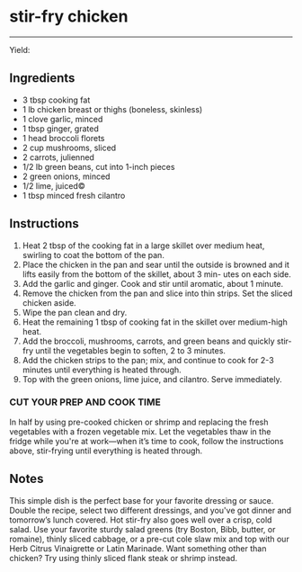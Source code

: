 # stir-fry chicken
---
Yield: 

## Ingredients
- 3 tbsp cooking fat
- 1 lb chicken breast or thighs (boneless, skinless)
- 1 clove garlic, minced
- 1 tbsp ginger, grated
- 1 head broccoli florets
- 2 cup mushrooms, sliced
- 2 carrots, julienned
- 1/2 lb green beans, cut into 1-inch pieces
- 2 green onions, minced
- 1/2 lime, juiced©
- 1 tbsp minced fresh cilantro

## Instructions
1. Heat 2 tbsp of the cooking fat in a large skillet over medium heat, swirling to coat the bottom of the pan. 
2. Place the chicken in the pan and sear until the outside is browned and it lifts easily from the bottom of the skillet, about 3 min- utes on each side.
3. Add the garlic and ginger. Cook and stir until aromatic, about 1 minute. 
4. Remove the chicken from the pan and slice into thin strips. Set the sliced chicken aside.
5. Wipe the pan clean and dry.
6. Heat the remaining 1 tbsp of cooking fat in the skillet over medium-high heat. 
7. Add the broccoli, mushrooms, carrots, and green beans and quickly stir-fry until the vegetables begin to soften, 2 to 3 minutes.
8. Add the chicken strips to the pan; mix, and continue to cook for 2-3 minutes until everything is heated through.
9. Top with the green onions, lime juice, and cilantro. Serve immediately.

### CUT YOUR PREP AND COOK TIME 
In half by using pre-cooked chicken or shrimp and replacing the fresh vegetables with a frozen vegetable mix. Let the vegetables thaw in the fridge while you're at work—when it’s time to cook, follow the instructions above, stir-frying until everything is heated through.

## Notes
This simple dish is the perfect base for your favorite dressing or sauce. Double the recipe, select two different dressings, and you've got dinner and tomorrow’s lunch covered.  Hot stir-fry also goes well over a crisp, cold salad. Use your favorite sturdy salad greens (try Boston, Bibb, butter, or romaine), thinly sliced cabbage, or a pre-cut cole slaw mix and top with our Herb Citrus Vinaigrette or Latin Marinade. Want something other than chicken? Try using thinly sliced flank steak or shrimp instead.
